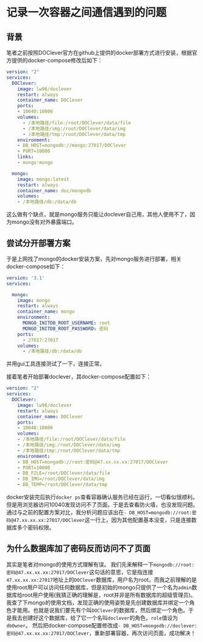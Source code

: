 # 记录一次容器之间通信遇到的问题

## 背景

笔者之前按照DOClever官方在github上提供的docker部署方式进行安装，根据官方提供的docker-compose修改后如下：

```yml
version: "2"
services:
  DOClever:
    image: lw96/doclever
    restart: always
    container_name: DOClever
    ports:
    - 10040:10000
    volumes:
      - /本地路径/file:/root/DOClever/data/file
      - /本地路径/img:/root/DOClever/data/img
      - /本地路径/tmp:/root/DOClever/data/tmp
    environment:
    - DB_HOST=mongodb://mongo:27017/DOClever
    - PORT=10000
    links:
    - mongo:mongo

  mongo:
    image: mongo:latest
    restart: always
    container_name: doc/mongodb
    volumes:
    - /本地路径/db:/data/db
```

这么做有个缺点，就是mongo服务只能让doclever自己用，其他人使用不了，因为mongo没有对外暴露端口。

## 尝试分开部署方案

于是上网找了mongo的docker安装方案，先对mongo服务进行部署，相关docker-compose如下：

```yml
version: '3.1'
services:

  mongo:
    image: mongo
    restart: always
    container_name: mongo
    environment:
      MONGO_INITDB_ROOT_USERNAME: root
      MONGO_INITDB_ROOT_PASSWORD: 密码
    ports:
      - 27017:27017
    volumes:
      - /本地路径/db:/data/db
```

并用gui工具连接测试了一下，连接正常。

接着笔者开始部署doclever，其docker-compose配置如下：

```yml
version: "2"
services:
  DOClever:
    image: lw96/doclever
    restart: always
    container_name: DOClever
    ports:
    - 10040:10000
    volumes:
    - /本地路径/file:/root/DOClever/data/file
    - /本地路径/img:/root/DOClever/data/img
    - /本地路径/tmp:/root/DOClever/data/tmp
    environment:
    - DB_HOST=mongodb://root:密码@47.xx.xx.xx:27017/DOClever
    - PORT=10000
    - DB_FILE=/root/DOClever/data/file
    - DB_IMG=/root/DOClever/data/img
    - DB_TEMP=/root/DOClever/data/tmp
```

docker安装完后执行`docker ps`查看容器确认服务已经在运行，一切看似很顺利。但是用浏览器访问10040发现访问不了页面。于是去查看防火墙，也没发现问题。
通过与之前的配置方案对比，我分析问题应该出在`- DB_HOST=mongodb://root:密码@47.xx.xx.xx:27017/DOClever`这一行上，因为其他配置基本没变，只是连接数据库多个密码权限。

## 为什么数据库加了密码反而访问不了页面

其实是笔者对mongo的使用方式理解有误。
我们先来解释一下`mongodb://root:密码@47.xx.xx.xx:27017/DOClever`这句话的意思，它是指连接`47.xx.xx.xx:27017`地址上的`DOClever`数据库，用户名为root。而我之前理解的是使用root用户可以访问任何数据库，但是初始的mongo只提供了一个名为`admin`数据库给root用户使用(我猜正确的理解是，root并非是所有数据库的超级管理员)。
我查了下mongo的使用文档，发现正确的使用姿势是先创建数据库并绑定一个角色才能用。也就是说我们要先有个叫`DOClever`的数据库，然后绑定一个角色。于是我去创建好这个数据库，给了它一个名叫`doclever`的角色，`role`值设为`dbOwner`。
然后把docker-compose配置修改成`- DB_HOST=mongodb://doclever:密码@47.xx.xx.xx:27017/DOClever`，重新部署容器，再次访问页面，成功解决！
